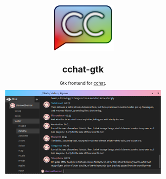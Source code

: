 <p align="center">
	
<img width="200" src="/icons/cchat_readme.png" />
<h1 align="center">cchat-gtk</h1>
<p  align="center">Gtk frontend for <a href="https://github.com/diamondburned/cchat">cchat</a>.</p>

<img alt="Screenshot" src="screenshot.png" />

</p>
